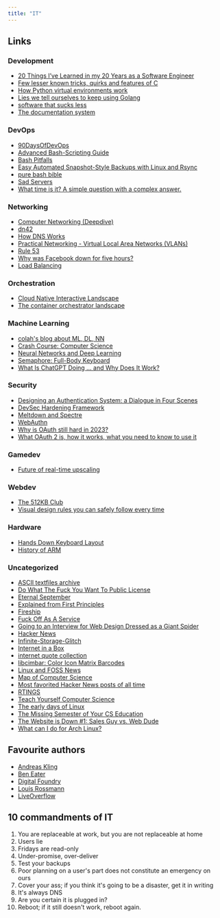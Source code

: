 ```yaml
---
title: "IT"
---
```



## Links

### Development

- [20 Things I’ve Learned in my 20 Years as a Software Engineer](https://www.simplethread.com/20-things-ive-learned-in-my-20-years-as-a-software-engineer/)
- [Few lesser known tricks, quirks and features of C](https://blog.joren.ga/less-known-c)
- [How Python virtual environments work](https://snarky.ca/how-virtual-environments-work/)
- [Lies we tell ourselves to keep using Golang](https://fasterthanli.me/articles/lies-we-tell-ourselves-to-keep-using-golang)
- [software that sucks less](https://suckless.org/philosophy/)
- [The documentation system](https://documentation.divio.com/)

### DevOps

- [90DaysOfDevOps](https://github.com/MichaelCade/90DaysOfDevOps)
- [Advanced Bash-Scripting Guide](https://tldp.org/LDP/abs/html/)
- [Bash Pitfalls](http://mywiki.wooledge.org/BashPitfalls)
- [Easy Automated Snapshot-Style Backups with Linux and Rsync](http://www.mikerubel.org/computers/rsync_snapshots/)
- [pure bash bible](https://github.com/dylanaraps/pure-bash-bible)
- [Sad Servers](https://sadservers.com)
- [What time is it? A simple question with a complex answer.](https://andrea.corbellini.name/2023/01/23/what-time-is-it/)

### Networking

- [Computer Networking (Deepdive)](https://youtube.com/watch?v=6G14NrjekLQ)
- [dn42](https://dn42.eu/Home)
- [How DNS Works](https://howdns.works/)
- [Practical Networking - Virtual Local Area Networks (VLANs)](https://www.practicalnetworking.net/stand-alone/vlans/)
- [Rule 53](https://github.com/pgl/rule53)
- [Why was Facebook down for five hours?](https://youtu.be/-wMU8vmfaYo)
- [Load Balancing](https://samwho.dev/load-balancing/)

### Orchestration

- [Cloud Native Interactive Landscape](https://landscape.cncf.io/)
- [The container orchestrator landscape](https://lwn.net/Articles/905164/)

### Machine Learning

- [colah's blog about ML, DL, NN](http://colah.github.io/)
- [Crash Course: Computer Science](https://youtube.com/playlist?list=PL8dPuuaLjXtNlUrzyH5r6jN9ulIgZBpdo)
- [Neural Networks and Deep Learning](https://neuralnetworksanddeeplearning.com/)
- [Semaphore: Full-Body Keyboard](https://github.com/everythingishacked/Semaphore)
- [What Is ChatGPT Doing … and Why Does It Work?](https://writings.stephenwolfram.com/2023/02/what-is-chatgpt-doing-and-why-does-it-work/)

### Security

- [Designing an Authentication System: a Dialogue in Four Scenes](https://web.mit.edu/kerberos/dialogue.html)
- [DevSec Hardening Framework](https://dev-sec.io/)
- [Meltdown and Spectre](https://meltdownattack.com/)
- [WebAuthn](https://webauthn.guide/#about-webauthn)
- [Why is OAuth still hard in 2023?](https://www.nango.dev/blog/why-is-oauth-still-hard)
- [What OAuth 2 is, how it works, what you need to know to use it](https://metacpan.org/dist/LWP-Authen-OAuth2/view/lib/LWP/Authen/OAuth2/Overview.pod)

### Gamedev

- [Future of real-time upscaling](https://youtu.be/f8piCZz0p-Y)

### Webdev

- [The 512KB Club](https://512kb.club/)
- [Visual design rules you can safely follow every time](https://anthonyhobday.com/sideprojects/saferules/)


### Hardware

- [Hands Down Keyboard Layout](https://sites.google.com/alanreiser.com/handsdown)
- [History of ARM](https://arstechnica.com/gadgets/2022/09/a-history-of-arm-part-1-building-the-first-chip/)

### Uncategorized

- [ASCII textfiles archive](http://textfiles.com/)
- [Do What The Fuck You Want To Public License](http://www.wtfpl.net/about/)
- [Eternal September](https://en.m.wikipedia.org/wiki/Eternal_September)
- [Explained from First Principles](https://explained-from-first-principles.com/)
- [Fireship](https://www.youtube.com/c/Fireship)
- [Fuck Off As A Service](https://foaas.herokuapp.com/)
- [Going to an Interview for Web Design Dressed as a Giant Spider](https://youtu.be/uDE4s4Ih1eY)
- [Hacker News](https://news.ycombinator.com)
- [Infinite-Storage-Glitch](https://github.com/DvorakDwarf/Infinite-Storage-Glitch)
- [Internet in a Box](https://internet-in-a-box.org/)
- [internet quote collection](http://bash.org/)
- [libcimbar: Color Icon Matrix Barcodes](https://github.com/sz3/libcimbar)
- [Linux and FOSS News](https://lwn.net/)
- [Map of Computer Science](https://youtu.be/SzJ46YA_RaA)
- [Most favorited Hacker News posts of all time](https://observablehq.com/@tomlarkworthy/hacker-favourites-analysis)
- [RTINGS](https://www.rtings.com/)
- [Teach Yourself Computer Science](https://teachyourselfcs.com/)
- [The early days of Linux](https://lwn.net/SubscriberLink/928581/841b747332791ac4/)
- [The Missing Semester of Your CS Education](https://missing.csail.mit.edu/)
- [The Website is Down #1: Sales Guy vs. Web Dude](https://youtu.be/uRGljemfwUE)
- [What can I do for Arch Linux?](https://whatcanidofor.archlinux.org/)

## Favourite authors

- [Andreas Kling](https://www.youtube.com/@awesomekling)
- [Ben Eater](https://www.youtube.com/c/BenEater)
- [Digital Foundry](https://www.youtube.com/user/DigitalFoundry)
- [Louis Rossmann](https://www.youtube.com/@rossmanngroup)
- [LiveOverflow](https://www.youtube.com/@LiveOverflow)

## 10 commandments of IT

1. You are replaceable at work, but you are not replaceable at home
2. Users lie
3. Fridays are read-only
4. Under-promise, over-deliver
5. Test your backups
6. Poor planning on a user's part does not constitute an emergency on ours
7. Cover your ass; if you think it's going to be a disaster, get it in writing
8. It's always DNS
9. Are you certain it is plugged in?
10. Reboot; if it still doesn't work, reboot again.
